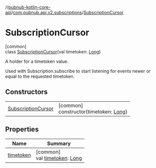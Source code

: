 //[pubnub-kotlin-core-api](../../../index.md)/[com.pubnub.api.v2.subscriptions](../index.md)/[SubscriptionCursor](index.md)

# SubscriptionCursor

[common]\
class [SubscriptionCursor](index.md)(val timetoken: [Long](https://kotlinlang.org/api/latest/jvm/stdlib/kotlin-stdlib/kotlin/-long/index.html))

A holder for a timetoken value.

Used with Subscription.subscribe to start listening for events newer or equal to the requested timetoken.

## Constructors

| | |
|---|---|
| [SubscriptionCursor](-subscription-cursor.md) | [common]<br>constructor(timetoken: [Long](https://kotlinlang.org/api/latest/jvm/stdlib/kotlin-stdlib/kotlin/-long/index.html)) |

## Properties

| Name | Summary |
|---|---|
| [timetoken](timetoken.md) | [common]<br>val [timetoken](timetoken.md): [Long](https://kotlinlang.org/api/latest/jvm/stdlib/kotlin-stdlib/kotlin/-long/index.html) |

